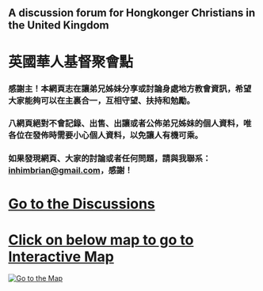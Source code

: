 ## A discussion forum for Hongkonger Christians in the United Kingdom

# 英國華人基督聚會點

### 感謝主！本網頁志在讓弟兄姊妹分享或討論身處地方教會資訊，希望大家能夠可以在主裏合一，互相守望、扶持和勉勵。

### 八網頁絕對不會記錄、出售、出讓或者公佈弟兄姊妹的個人資料，唯各位在發佈時需要小心個人資料，以免讓人有機可乘。

### 如果發現網頁、大家的討論或者任何問題，請與我聯系：inhimbrian@gmail.com，感謝！

#  [Go to the Discussions](https://github.com/ukcc4hk/-/discussions "Go to Discussions") 

# [Click on below map to go to Interactive Map](https://www.google.com/maps/d/edit?mid=1_qab3gjgDE2nof4RQ5rFv27ivA8WnAMX&usp=sharing) 
[![Go to the Map](https://mapswire.com/maps/countries/uk-physical-map-large.jpg)](https://www.google.com/maps/d/edit?mid=1_qab3gjgDE2nof4RQ5rFv27ivA8WnAMX&usp=sharing "Go to the Map")
